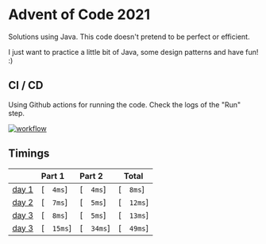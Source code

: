 # Advent of Code 2021

Solutions using Java. This code doesn't pretend to be perfect or efficient. 

I just want to practice a little bit of Java, some design patterns and have fun! :)

## CI / CD
Using Github actions for running the code. Check the logs of the "Run" step.

[![workflow](https://github.com/imdany/AdventOfCode2021/actions/workflows/maven.yml/badge.svg)](https://github.com/imdany/AdventOfCode2021/actions/workflows/maven.yml)

## Timings 

|                                                | Part 1    | Part 2    | Total      |
|:-----------------------------------------------|:----------|:----------|------------|
| [day 1](https://adventofcode.com/2021/day/1)   | [`  4ms`] | [`  4ms`] | [`  8ms`]  |
| [day 2](https://adventofcode.com/2021/day/2)   | [`  7ms`] | [`  5ms`] | [`  12ms`] |
| [day 3](https://adventofcode.com/2021/day/3)   | [`  8ms`] | [`  5ms`] | [`  13ms`] |
| [day 3](https://adventofcode.com/2021/day/4)   | [`  15ms`] | [`  34ms`] | [`  49ms`] |

